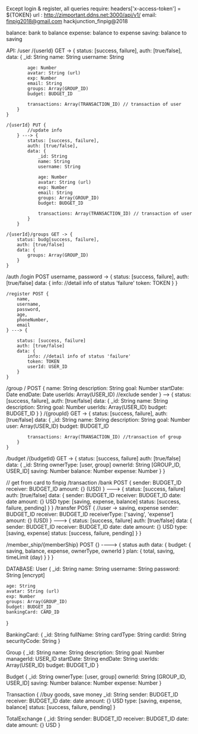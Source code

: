 Except login & register, all queries require:
headers['x-access-token'] = ${TOKEN}
url : http://zimportant.ddns.net:3000/api/v1/
email:
finpig2018@gmail.com
hackjunction_finpig@2018

balance: bank to balance
expense: balance to expense
saving: balance to saving

API:
/user
	/{userId} GET -> {
		status: [success, failure],
		auth: [true/false],
		data: {
			_id: String
			name: String
			username: String

			age: Number
			avatar: String (url)
			exp: Number
			email: String
			groups: Array(GROUP_ID)
			budget: BUDGET_ID

			transactions: Array(TRANSACTION_ID) // transaction of user
		}
	}

	/{userId} PUT {
			//update info
		} ---> {
			status: [success, failure],
			auth: [true/false],
			data: {
				_id: String
				name: String
				username: String

				age: Number
				avatar: String (url)
				exp: Number
				email: String
				groups: Array(GROUP_ID)
				budget: BUDGET_ID

				transactions: Array(TRANSACTION_ID) // transaction of user
			}
		}

	/{userId}/groups GET -> {
		status: budg[success, failure],
		auth: [true/false]
		data: {
			groups: Array(GROUP_ID)
		}
	}

/auth
	/login POST username, password -> {
		status: [success, failure],
		auth: [true/false]
		data: {
			info: //detail info of status 'failure'
			token: TOKEN
		}
	}

	/register POST {
		name,
		username, 
		password, 
		age,
		phoneNumber, 
		email
	} ---> {

		status: [success, failure]
		auth: [true/false]
		data: {
			info: //detail info of status 'failure'
			token: TOKEN
			userId: USER_ID
		}
	}

/group
	/ POST {
		name: String
		description: String
		goal: Number
		startDate: Date
		endDate: Date
		userIds: Array(USER_ID) //exclude sender
	} --> {
		status: [success, failure],
		auth: [true/false]
		data: {
			_id: String
			name: String
			description: String
			goal: Number
			userIds: Array(USER_ID)
			budget: BUDGET_ID
		}
	}
	/{groupId} GET -> {
		status: [success, failure],
		auth: [true/false]
		data: {
			_id: String
			name: String
			description: String
			goal: Number
			user: Array(USER_ID)
			budget: BUDGET_ID

			transactions: Array(TRANSACTION_ID) //transaction of group
		}
	}

/budget
	/{budgetId} GET -> {
		status: [success, failure]
		auth: [true/false]
		data: {
			_id: String
			ownerType: [user, group]
			ownerId: String [GROUP_ID, USER_ID]
			saving: Number
			balance: Number
			expense: Number
		}
	}

// get from card to finpig
/transaction 
	/bank POST {
		sender: BUDGET_ID
		receiver: BUDGET_ID
		amount: {} (USD)
	} ---> {
		status: [success, failure]
		auth: [true/false]
		data: {
			sender: BUDGET_ID
			receiver: BUDGET_ID
			date: date
			amount: {} USD
			type: [saving, expense, balance]
			status: [success, failure, pending]
		}
	}
	/transfer POST { //user -> saving, expense
		sender: BUDGET_ID
		receiver: BUDGET_ID
		receiverType: ['saving', 'expense']
		amount: {} (USD)
	} ---> {
		status: [success, failure]
		auth: [true/false]
		data: {
			sender: BUDGET_ID
			receiver: BUDGET_ID
			date: date
			amount: {} USD
			type: [saving, expense]
			status: [success, failure, pending]
		}
	}

/member_ship/{memberShip} POST {}
	----> {
		status
		auth
		data: {
			budget: {
				saving,
				balance,
				expense,
				ownerType,
				ownerId
			}
			plan: {
				total,
				saving,
				timeLimit (day)
			}
		}
	}

DATABASE:
User {
	_id: String
	name: String
	username: String
	password: String [encrypt]

	age: String
	avatar: String (url)
	exp: Number
	groups: Array(GROUP_ID)
	budget: BUDGET_ID
	bankingCard: CARD_ID
}

BankingCard: {
	_id: String
	fullName: String
	cardType: String
	cardId: String
	securityCode: String
}

Group {
	_id: String
	name: String
	description: String
	goal: Number
	managerId: USER_ID
	startDate: String
	endDate: String
	userIds: Array(USER_ID)
	budget: BUDGET_ID
}

Budget {
	_id: String
	ownerType: [user, group]
	ownerId: String [GROUP_ID, USER_ID]
	saving: Number
	balance: Number
	expense: Number
}

Transaction { //buy goods, save money
	_id: String
	sender: BUDGET_ID
	receiver: BUDGET_ID
	date: date
	amount: {} USD
	type: [saving, expense, balance]
	status: [success, failure, pending]
}

TotalExchange {
	_id: String
	sender: BUDGET_ID
	receiver: BUDGET_ID
	date: date
	amount: {} USD
}